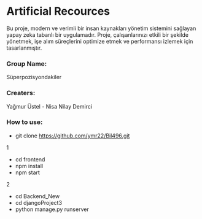 # Artificial Recources
Bu proje, modern ve verimli bir insan kaynakları yönetim sistemini sağlayan yapay zeka tabanlı bir uygulamadır. Proje, çalışanlarınızı etkili bir şekilde yönetmek, işe alım süreçlerini optimize etmek ve performansı izlemek için tasarlanmıştır.

### Group Name: 
Süperpozisyondakiler

### Creaters: 
Yağmur Üstel - Nisa Nilay Demirci

### How to use:
- git clone https://github.com/ymr22/Bil496.git
  
1
 - cd frontend
 - npm install
 - npm start

2
  - cd Backend_New
  - cd djangoProject3
  - python manage.py runserver 
